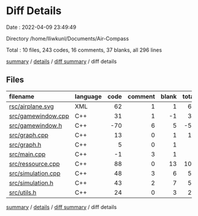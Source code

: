 # Diff Details

Date : 2022-04-09 23:49:49

Directory /home/lliwkunl/Documents/Air-Compass

Total : 10 files,  243 codes, 16 comments, 37 blanks, all 296 lines

[summary](results.md) / [details](details.md) / [diff summary](diff.md) / diff details

## Files
| filename | language | code | comment | blank | total |
| :--- | :--- | ---: | ---: | ---: | ---: |
| [rsc/airplane.svg](/rsc/airplane.svg) | XML | 62 | 1 | 1 | 64 |
| [src/gamewindow.cpp](/src/gamewindow.cpp) | C++ | 31 | 1 | -1 | 31 |
| [src/gamewindow.h](/src/gamewindow.h) | C++ | -70 | 6 | 5 | -59 |
| [src/graph.cpp](/src/graph.cpp) | C++ | 13 | 0 | 1 | 14 |
| [src/graph.h](/src/graph.h) | C++ | 5 | 0 | 1 | 6 |
| [src/main.cpp](/src/main.cpp) | C++ | -1 | 3 | 1 | 3 |
| [src/ressource.cpp](/src/ressource.cpp) | C++ | 88 | 0 | 13 | 101 |
| [src/simulation.cpp](/src/simulation.cpp) | C++ | 48 | 3 | 6 | 57 |
| [src/simulation.h](/src/simulation.h) | C++ | 43 | 2 | 7 | 52 |
| [src/utils.h](/src/utils.h) | C++ | 24 | 0 | 3 | 27 |

[summary](results.md) / [details](details.md) / [diff summary](diff.md) / diff details